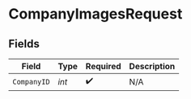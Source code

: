 # CompanyImagesRequest


## Fields

| Field              | Type               | Required           | Description        |
| ------------------ | ------------------ | ------------------ | ------------------ |
| `CompanyID`        | *int*              | :heavy_check_mark: | N/A                |